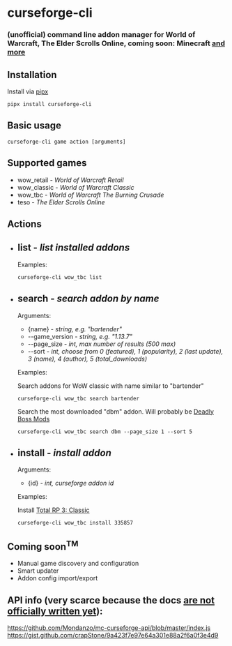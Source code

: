 # curseforge-cli
### (unofficial) command line addon manager for World of Warcraft, The Elder Scrolls Online, coming soon: Minecraft [and more](https://www.curseforge.com/all-games)

## Installation
Install via [pipx](https://github.com/pypa/pipx)
```
pipx install curseforge-cli
```

## Basic usage
```
curseforge-cli game action [arguments]
```

## Supported games
- wow_retail - *World of Warcraft Retail*
- wow_classic - *World of Warcraft Classic*
- wow_tbc - *World of Warcraft The Burning Crusade*
- teso - *The Elder Scrolls Online*

## Actions
- ## list - *list installed addons*
  Examples:
  ```
  curseforge-cli wow_tbc list
  ```
- ## search - *search addon by name*
  Arguments:
  - {name} - *string, e.g. "bartender"*
  - --game_version - *string, e.g. "1.13.7"*
  - --page_size - *int, max number of results (500 max)*
  - --sort - *int, choose from 0 (featured), 1 (popularity), 2 (last update), 3 (name), 4 (author), 5 (total_downloads)*

  Examples:

  Search addons for WoW classic with name similar to "bartender"
  ```
  curseforge-cli wow_tbc search bartender
  ```

  Search the most downloaded "dbm" addon. Will probably be [Deadly Boss Mods](https://www.curseforge.com/wow/addons/deadly-boss-mods)
  ```    
  curseforge-cli wow_tbc search dbm --page_size 1 --sort 5
  ```
- ## install - *install addon*
  Arguments:
  - {id} - *int, curseforge addon id*
    
  Examples:

  Install [Total RP 3: Classic](https://www.curseforge.com/wow/addons/total-rp-3-classic) 
  ```
  curseforge-cli wow_tbc install 335857
  ```

## Coming soon<sup>TM</sup>
- Manual game discovery and configuration
- Smart updater
- Addon config import/export

## API info (very scarce because the docs [are not officially written yet](https://curseforge-ideas.overwolf.com/ideas/CF-I-1200)):

https://github.com/Mondanzo/mc-curseforge-api/blob/master/index.js
https://gist.github.com/crapStone/9a423f7e97e64a301e88a2f6a0f3e4d9

